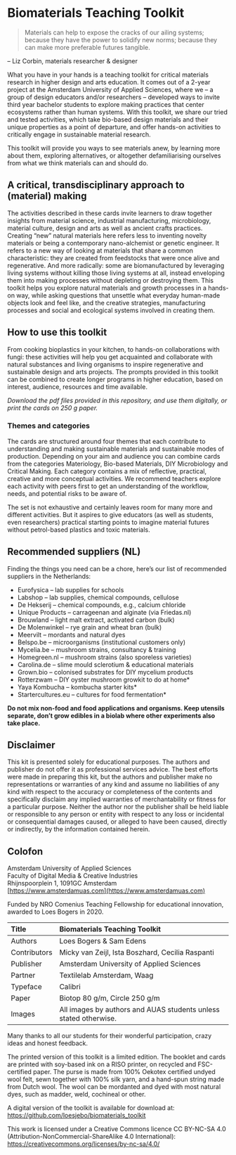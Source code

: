 # Biomaterials Teaching Toolkit

> Materials can help to expose the cracks of our ailing systems; because they have the power to solidify new norms; because they can make more preferable futures tangible.

– Liz Corbin, materials researcher & designer

What you have in your hands is a teaching toolkit for critical materials research in higher design and arts education. It comes out of a 2-year project at the Amsterdam University of Applied Sciences, where we – a group of design educators and/or researchers –  developed ways to invite third year bachelor students to explore making practices that center ecosystems rather than human systems. With this toolkit, we share our tried and tested activities, which take bio-based design materials and their unique properties as a point of departure, and offer hands-on activities to critically engage in sustainable material research. 

This toolkit will provide you ways to see materials anew, by learning more about them, exploring alternatives, or altogether defamiliarising ourselves from what we think materials can and should do. 


## A critical, transdisciplinary approach to (material) making

The activities described in these cards invite learners to draw together insights from material science, industrial manufacturing, microbiology, material culture, design and arts as well as ancient crafts practices. Creating “new” natural materials here refers less to inventing novelty materials or being a contemporary nano-alchemist or genetic engineer. It refers to a new way of looking at materials that share a common characteristic: they are created from feedstocks that were once alive and regenerative. And more radically: some are biomanufactured by leveraging living systems without killing those living systems at all, instead enveloping them into making processes without depleting or destroying them. This toolkit helps you explore natural materials and growth processes in a hands-on way, while asking questions that unsettle what everyday human-made objects look and feel like, and the creative strategies, manufacturing processes and social and ecological systems involved in creating them.

## How to use this toolkit

From cooking bioplastics in your kitchen, to hands-on collaborations with fungi: these activities will help you get acquainted and collaborate with natural substances and living organisms to inspire regenerative and sustainable design and arts projects. The prompts provided in this toolkit can be combined to create longer programs in higher education, based on interest, audience, resources and time available. 

*Download the pdf files provided in this repository, and use them digitally, or print the cards on 250 g paper.*

### Themes and categories

The cards are structured around four themes that each contribute to understanding and making sustainable materials and sustainable modes of production. Depending on your aim and audience you can combine cards from the categories Materiology, Bio-based Materials, DIY Microbiology and Critical Making. Each category contains a mix of reflective, practical, creative and more conceptual activities. We recommend teachers explore each activity with peers first to get an understanding of the workflow, needs, and potential risks to be aware of. 

The set is not exhaustive and certainly leaves room for many more and different activities. But it aspires to give educators (as well as students, even researchers) practical starting points to imagine material futures without petrol-based plastics and toxic materials.

## Recommended suppliers (NL)

Finding the things you need can be a chore, here’s our list of recommended suppliers in the Netherlands: 

* Eurofysica – lab supplies for schools
* Labshop – lab supplies, chemical compounds, cellulose
* De Hekserij – chemical compounds, e.g., calcium chloride
* Unique Products – carrageenan and alginate (via Friedas.nl)
* Brouwland – light malt extract, activated carbon (bulk)
* De Molenwinkel – rye grain and wheat bran (bulk)
* Meervilt – mordants and natural dyes
* Belspo.be – microorganisms (institutional customers only)
* Mycelia.be – mushroom strains, consultancy & training
* Homegreen.nl – mushroom strains (also sporeless varieties)
* Carolina.de – slime mould sclerotium & educational materials
* Grown.bio – colonised substrates for DIY mycelium products
* Rotterzwam – DIY oyster mushroom growkit to do at home*
* Yaya Kombucha – kombucha starter kits*
* Startercultures.eu – cultures for food fermentation*

**Do not mix non-food and food applications and organisms. Keep utensils separate, don’t grow edibles in a biolab where other experiments also take place.**

## Disclaimer

This kit is presented solely for educational purposes. The authors and publisher do not offer it as professional services advice. The best efforts were made in preparing this kit, but the authors and publisher make no representations or warranties of any kind and assume no liabilities of any kind with respect to the accuracy or completeness of the contents and specifically disclaim any implied warranties of merchantability or fitness for a particular purpose. Neither the author nor the publisher shall be held liable or responsible to any person or entity with respect to any loss or incidental or consequential damages caused, or alleged to have been caused, directly or indirectly, by the information contained herein. 

## Colofon

Amsterdam University of Applied Sciences<br>
Faculty of Digital Media & Creative Industries<br>
Rhijnspoorplein 1, 1091GC Amsterdam<br>
[https://www.amsterdamuas.com](https://www.amsterdamuas.com)<br>

Funded by NRO Comenius Teaching Fellowship for educational innovation, awarded to Loes Bogers in 2020.  


| Title        	| Biomaterials Teaching Toolkit                                    	|
|:--------------	|:-----------------------|
| Authors      	| Loes Bogers & Sam Edens|
| Contributors 	| Micky van Zeijl, Ista Boszhard, Cecilia Raspanti|                
| Publisher    	| Amsterdam University of Applied Sciences|
| Partner      	| Textilelab Amsterdam, Waag |
| Typeface     	| Calibri |
| Paper        	| Biotop 80 g/m, Circle 250 g/m |
| Images       	| All images by authors and AUAS students unless stated otherwise. |


Many thanks to all our students for their wonderful participation, crazy ideas and honest feedback. 

The printed version of this toolkit is a limited edition. The booklet and cards are printed with soy-based ink on a RISO printer, on recycled and FSC-certified paper. The purse is made from 100% Oekotex certified undyed wool felt, sewn together with 100% silk yarn, and a hand-spun string made from Dutch wool. The wool can be mordanted and dyed with most natural dyes, such as madder, weld, cochineal or other.

A digital version of the toolkit is available for download at: https://github.com/loesjebo/biomaterials_toolkit 

This work is licensed under a Creative Commons licence CC BY-NC-SA 4.0 (Attribution-NonCommercial-ShareAlike 4.0 International):
https://creativecommons.org/licenses/by-nc-sa/4.0/ 
